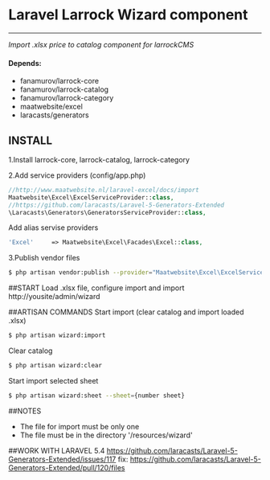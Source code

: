 # Laravel Larrock Wizard component

---
*Import .xlsx price to catalog component for larrockCMS*

#### Depends:
  - fanamurov/larrock-core
  - fanamurov/larrock-catalog
  - fanamurov/larrock-category
  - maatwebsite/excel
  - laracasts/generators

## INSTALL

1.Install larrock-core, larrock-catalog, larrock-category

2.Add service providers (config/app.php)
```php
//http://www.maatwebsite.nl/laravel-excel/docs/import
Maatwebsite\Excel\ExcelServiceProvider::class,
//https://github.com/laracasts/Laravel-5-Generators-Extended
\Laracasts\Generators\GeneratorsServiceProvider::class,
```
Add alias servise providers
```php
'Excel'     => Maatwebsite\Excel\Facades\Excel::class,
```

3.Publish vendor files
```sh
$ php artisan vendor:publish --provider="Maatwebsite\Excel\ExcelServiceProvider"
```


##START
Load .xlsx file, сonfigure import and import
http://yousite/admin/wizard

##ARTISAN COMMANDS
Start import (clear catalog and import loaded .xlsx)
```sh
$ php artisan wizard:import
```
Clear catalog
```sh
$ php artisan wizard:clear
```
Start import selected sheet
```sh
$ php artisan wizard:sheet --sheet={number sheet}
```

##NOTES

 - The file for import must be only one
 - The file must be in the directory '/resources/wizard'

##WORK WITH LARAVEL 5.4
https://github.com/laracasts/Laravel-5-Generators-Extended/issues/117
fix: https://github.com/laracasts/Laravel-5-Generators-Extended/pull/120/files